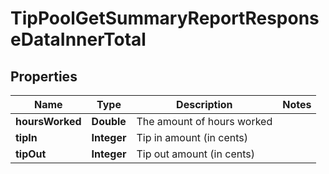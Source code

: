 

# TipPoolGetSummaryReportResponseDataInnerTotal


## Properties

| Name | Type | Description | Notes |
|------------ | ------------- | ------------- | -------------|
|**hoursWorked** | **Double** | The amount of hours worked |  |
|**tipIn** | **Integer** | Tip in amount (in cents) |  |
|**tipOut** | **Integer** | Tip out amount (in cents) |  |



